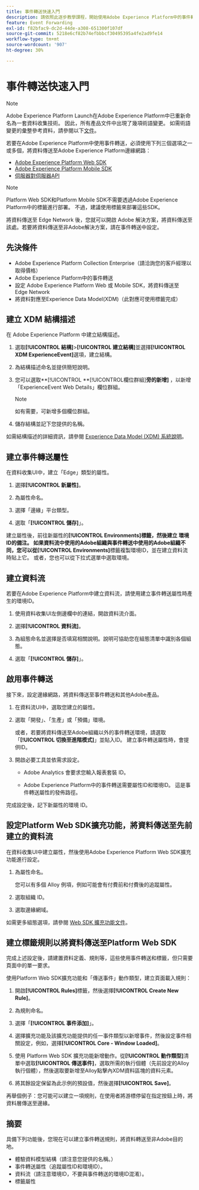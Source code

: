 ```yaml
---
title: 事件轉送快速入門
description: 請依照此逐步教學課程，開始使用Adobe Experience Platform中的事件轉送。
feature: Event Forwarding
exl-id: f82bfac9-dc2d-44de-a308-651300f107df
source-git-commit: 5218e6cf82b74efbbbcf30495395a4fe2ad9fe14
workflow-type: tm+mt
source-wordcount: '907'
ht-degree: 30%

---
```


# 事件轉送快速入門

>[!NOTE]
>
>Adobe Experience Platform Launch在Adobe Experience Platform中已重新命名為一套資料收集技術。 因此，所有產品文件中出現了幾項術語變更。 如需術語變更的彙整參考資料，請參閱以下[文件](../../term-updates.md)。

若要在Adobe Experience Platform中使用事件轉送，必須使用下列三個選項之一或多個，將資料傳送至Adobe Experience Platform邊緣網路：

* [Adobe Experience Platform Web SDK](../../extensions/web/sdk/overview.md)
* [Adobe Experience Platform Mobile SDK](https://sdkdocs.com)
* [伺服器對伺服器API](https://experienceleague.adobe.com/docs/audience-manager/user-guide/api-and-sdk-code/dcs/dcs-apis/dcs-s2s.html?lang=en)

>[!NOTE]
>Platform Web SDK和Platform Mobile SDK不需要透過Adobe Experience Platform中的標籤進行部署。 不過，建議使用標籤來部署這些SDK。

將資料傳送至 Edge Network 後，您就可以開啟 Adobe 解決方案，將資料傳送至該處。若要將資料傳送至非Adobe解決方案，請在事件轉送中設定。

## 先決條件

* Adobe Experience Platform Collection Enterprise（請洽詢您的客戶經理以取得價格）
* Adobe Experience Platform中的事件轉送
* 設定 Adobe Experience Platform Web 或 Mobile SDK，將資料傳送至 Edge Network
* 將資料對應至Experience Data Model(XDM)（此對應可使用標籤完成）

## 建立 XDM 結構描述

在 Adobe Experience Platform 中建立結構描述。

1. 選取&#x200B;**[!UICONTROL 結構]**>**[!UICONTROL 建立結構]**&#x200B;並選擇&#x200B;**[!UICONTROL XDM ExperienceEvent]**&#x200B;選項，建立結構。

1. 為結構描述命名並提供簡短說明。

1. 您可以選取&#x200B;**[!UICONTROL **[!UICONTROL &#x200B;欄位群組&#x200B;]**旁的新增]** ，以新增「ExperienceEvent Web Details」欄位群組。

   >[!NOTE]
   >
   >如有需要，可新增多個欄位群組。

1. 儲存結構並記下您提供的名稱。

如需結構描述的詳細資訊，請參閱 [Experience Data Model (XDM) 系統說明](https://experienceleague.adobe.com/docs/experience-platform/xdm/home.html?lang=zh-Hant)。

## 建立事件轉送屬性

在資料收集UI中，建立「Edge」類型的屬性。

1. 選擇&#x200B;**[!UICONTROL 新屬性]**。

1. 為屬性命名。

1. 選擇「邊緣」平台類型。

1. 選取「**[!UICONTROL 儲存]**」。

建立屬性後，前往新屬性的&#x200B;**[!UICONTROL Environments]**標籤，然後建立
環境ID的備注。 如果資料流中使用的Adobe組織與事件轉送中使用的Adobe組織不同，您可以從**[!UICONTROL Environments]**&#x200B;標籤複製環境ID，並在建立資料流時貼上它。 或者，您也可以從下拉式選單中選取環境。

## 建立資料流

若要在Adobe Experience Platform中建立資料流，請使用建立事件轉送屬性時產生的環境ID。

1. 使用資料收集UI左側邊欄中的連結，開啟資料流介面。

1. 選擇&#x200B;**[!UICONTROL 資料流]**。

1. 為組態命名並選擇是否填寫相關說明。說明可協助您在組態清單中識別各個組態。

1. 選取「**[!UICONTROL 儲存]**」。



## 啟用事件轉送

接下來，設定邊緣網路，將資料傳送至事件轉送和其他Adobe產品。

1. 在資料流UI中，選取您建立的屬性。

1. 選取「開發」、「生產」或「預備」環境。

   或者，若要將資料傳送至Adobe組織以外的事件轉送環境，請選取「**[!UICONTROL 切換至進階模式]**」並貼入ID。 建立事件轉送屬性時，會提供ID。

1. 開啟必要工具並依需求設定。

   * Adobe Analytics 會要求您輸入報表套裝 ID。

   * Adobe Experience Platform中的事件轉送需要屬性ID和環境ID。 這是事件轉送屬性的發佈路徑。

完成設定後，記下新屬性的環境 ID。

## 設定Platform Web SDK擴充功能，將資料傳送至先前建立的資料流

在資料收集UI中建立屬性，然後使用Adobe Experience Platform Web SDK擴充功能進行設定。

1. 為屬性命名。

   您可以有多個 Alloy 例項，例如可能會有付費前和付費後的追蹤屬性。

1. 選取組織 ID。

1. 選取邊緣網域。

如需更多組態選項，請參閱 [Web SDK 擴充功能文件](../../extensions/web/sdk/overview.md)。

## 建立標籤規則以將資料傳送至Platform Web SDK

完成上述設定後，請建置資料定義、規則等，這些使用事件轉送和標籤，但只需要頁面中的單一要求。

使用Platform Web SDK擴充功能和「傳送事件」動作類型，建立頁面載入規則：

1. 開啟&#x200B;**[!UICONTROL Rules]**&#x200B;標籤，然後選擇&#x200B;**[!UICONTROL Create New Rule]**。

1. 為規則命名。

1. 選擇「**[!UICONTROL 事件添加]**」。

1. 選擇擴充功能及該擴充功能提供的任一事件類型以新增事件，然後設定事件相關設定，例如，選擇&#x200B;**[!UICONTROL Core - Window Loaded]**。

1. 使用 Platform Web SDK 擴充功能新增動作。從&#x200B;**[!UICONTROL 動作類型]**&#x200B;清單中選取&#x200B;**[!UICONTROL 傳送事件]**，選取所需的執行個體（先前設定的Alloy執行個體），然後選取要新增至Alloy點擊內XDM資料區塊的資料元素。

1. 將其餘設定保留為此示例的預設值，然後選擇&#x200B;**[!UICONTROL Save]**。

再舉個例子：您可能可以建立一項規則，在使用者將游標停留在指定按鈕上時，將資料層傳送至邊緣。

## 摘要

具備下列功能後，您現在可以建立事件轉送規則，將資料轉送至非Adobe目的地。

* 體驗資料模型結構（請注意您提供的名稱。）
* 事件轉送屬性（追蹤屬性ID和環境ID）。
* 資料流（請注意環境ID，不要與事件轉送的環境ID混淆）。
* 標籤屬性
